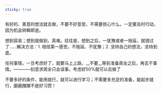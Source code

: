 ```yaml
---
sticky: true
---
```


有好的、善意的想法就去做，不要不好意思，不需要担心什么。一定要及时行动，因为机会转瞬即逝。

想到容易；想到就做到，真难。往往是，想到之后，一犹豫或者一拖延，就错过了……解决方法：1. 相信第一感觉，不拖延、不犹豫；2. 坚持自己的想法，坚持到底。

任何事情，一旦考虑好了，就要马上上路，__不要__等到准备周全之后，再去干事情。————刻意求周全只会误事，考虑好50%就可以去做了

不要多好的条件，能用就行，就可以进行学习；不需要多充足的准备，能起步就行，磨磨蹭蹭不是好习惯！